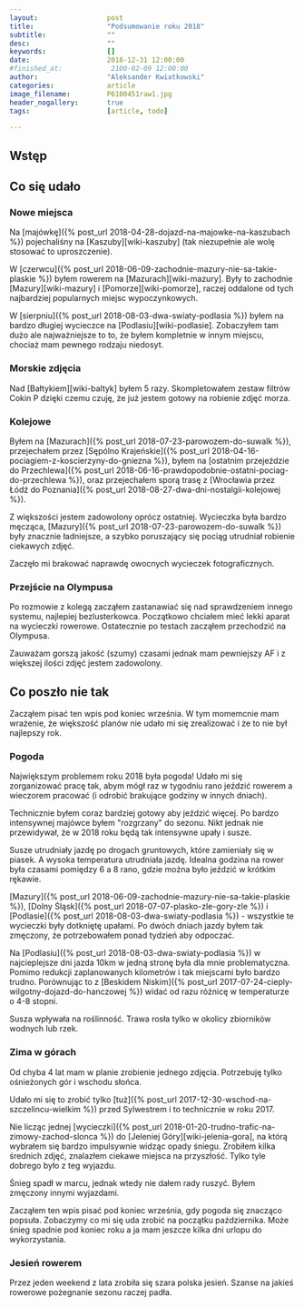 ```yaml
---
layout:                 post
title:                  "Podsumowanie roku 2018"
subtitle:               ""
desc:                   ""
keywords:               []
date:                   2018-12-31 12:00:00
#finished_at:            2100-02-09 12:00:00
author:                 "Aleksander Kwiatkowski"
categories:             article
image_filename:         P6100451raw1.jpg
header_nogallery:       true
tags:                   [article, todo]

---
```



## Wstęp

## Co się udało

### Nowe miejsca

Na [majówkę]({% post_url 2018-04-28-dojazd-na-majowke-na-kaszubach %})
pojechaliśny na [Kaszuby][wiki-kaszuby] (tak niezupełnie ale wolę stosować to
uproszczenie).

W [czerwcu]({% post_url 2018-06-09-zachodnie-mazury-nie-sa-takie-plaskie %})
byłem rowerem na [Mazurach][wiki-mazury]. Były to zachodnie
[Mazury][wiki-mazury] i [Pomorze][wiki-pomorze], raczej oddalone od
tych najbardziej popularnych miejsc wypoczynkowych.

W [sierpniu]({% post_url 2018-08-03-dwa-swiaty-podlasia %}) byłem na bardzo
długiej wycieczce na [Podlasiu][wiki-podlasie]. Zobaczyłem tam dużo ale najważniejsze
to to, że byłem kompletnie w innym miejscu, chociaż mam pewnego rodzaju niedosyt.

### Morskie zdjęcia

Nad [Bałtykiem][wiki-baltyk] byłem 5 razy.
Skompletowałem zestaw filtrów Cokin P dzięki czemu czuję, że już jestem gotowy
na robienie zdjęć morza.

<!-- z końca września, todo sztorm -->

### Kolejowe

Byłem na [Mazurach]({% post_url 2018-07-23-parowozem-do-suwalk %}),
przejechałem przez [Sępólno Krajeńskie]({% post_url 2018-04-16-pociagiem-z-koscierzyny-do-gniezna %}), byłem na
[ostatnim przejeździe do Przechlewa]({% post_url 2018-06-16-prawdopodobnie-ostatni-pociag-do-przechlewa %}),
oraz przejechałem sporą trasę z
[Wrocławia przez Łódź do Poznania]({% post_url 2018-08-27-dwa-dni-nostalgii-kolejowej %}).

Z większości jestem zadowolony oprócz ostatniej. Wycieczka była bardzo
męcząca, [Mazury]({% post_url 2018-07-23-parowozem-do-suwalk %})
były znacznie ładniejsze, a szybko poruszający się pociąg utrudniał
robienie ciekawych zdjęć.

Zaczęło mi brakować naprawdę owocnych wycieczek fotograficznych.

### Przejście na Olympusa

Po rozmowie z kolegą zacząłem zastanawiać się nad sprawdzeniem innego systemu,
najlepiej bezlusterkowca. Początkowo chciałem mieć lekki aparat na wycieczki
rowerowe. Ostatecznie po testach zacząłem przechodzić na Olympusa.

Zauważam gorszą jakość (szumy) czasami jednak mam pewniejszy AF i z większej ilości
zdjęć jestem zadowolony.

## Co poszło nie tak

Zacząłem pisać ten wpis pod koniec września. W tym momemcnie mam wrażenie, że
większość planów nie udało mi się zrealizować i że to nie był najlepszy rok.

### Pogoda

Największym problemem roku 2018 była pogoda! Udało mi się zorganizować pracę tak,
abym mógł raz w tygodniu rano jeździć rowerem a wieczorem pracować (i odrobić
brakujące godziny w innych dniach).

Technicznie byłem coraz bardziej gotowy aby jeździć więcej. Po bardzo
intensywnej majówce byłem "rozgrzany" do sezonu.
Nikt jednak nie przewidywał, że w 2018 roku będą tak intensywne upały i susze.

Susze utrudniały jazdę po drogach gruntowych, które zamieniały się w piasek.
A wysoka temperatura utrudniała jazdę. Idealna godzina na rower była
czasami pomiędzy 6 a 8 rano, gdzie można było jeździć w krótkim rękawie.

[Mazury]({% post_url 2018-06-09-zachodnie-mazury-nie-sa-takie-plaskie %}),
[Dolny Śląsk]({% post_url 2018-07-07-plasko-zle-gory-zle %}) i
[Podlasie]({% post_url 2018-08-03-dwa-swiaty-podlasia %}) - wszystkie
te wycieczki były dotkniętę upałami. Po dwóch dniach jazdy byłem tak zmęczony,
że potrzebowałem ponad tydzień aby odpoczać.

Na [Podlasiu]({% post_url 2018-08-03-dwa-swiaty-podlasia %}) w najcieplejsze dni
jazda 10km w jedną stronę była dla mnie problematyczna. Pomimo redukcji
zaplanowanych kilometrów i tak miejscami było bardzo trudno.
Porównując to z
[Beskidem Niskim]({% post_url 2017-07-24-cieply-wilgotny-dojazd-do-hanczowej %})
widać od razu różnicę w temperaturze o 4-8 stopni.

Susza wpływała na roślinność. Trawa rosła tylko w okolicy zbiorników
wodnych lub rzek.

### Zima w górach

Od chyba 4 lat mam w planie zrobienie jednego zdjęcia. Potrzebuję tylko
ośnieżonych gór i wschodu słońca.

Udało mi się to zrobić tylko [tuż]({% post_url 2017-12-30-wschod-na-szczelincu-wielkim %})
przed Sylwestrem i to technicznie w roku 2017.

Nie licząc jednej [wycieczki]({% post_url 2018-01-20-trudno-trafic-na-zimowy-zachod-slonca %})
do [Jeleniej Góry][wiki-jelenia-gora], na którą wybrałem się bardzo impulsywnie
widząc opady śniegu. Zrobiłem kilka średnich zdjęć, znalazłem ciekawe miejsca
na przyszłość. Tylko tyle dobrego było z teg wyjazdu.

Śnieg spadł w marcu, jednak wtedy nie dałem rady ruszyć. Byłem zmęczony
innymi wyjazdami.

Zacząłem ten wpis pisać pod koniec września, gdy pogoda się znacząco popsuła.
Zobaczymy co mi się uda zrobić na początku października. Może śnieg spadnie pod
koniec roku a ja mam jeszcze kilka dni urlopu do wykorzystania.

<!-- TODO lasery były rok temu w październiku -->

### Jesień rowerem

Przez jeden weekend z lata zrobiła się szara polska jesień. Szanse na jakieś
rowerowe pożegnanie sezonu raczej padła.
